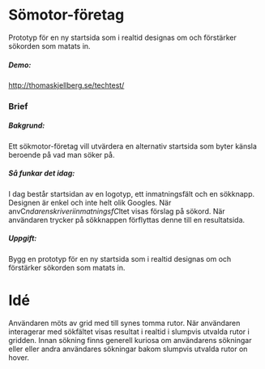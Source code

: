 # Sömotor-företag
Prototyp för en ny startsida som i realtid designas om och förstärker sökorden som matats in.
##### Demo:
http://thomaskjellberg.se/techtest/
### Brief

##### Bakgrund:
Ett sökmotor-företag vill utvärdera en alternativ startsida som byter känsla beroende på vad man söker på.

##### Så funkar det idag:
I dag består startsidan av en logotyp, ett inmatningsfält och en sökknapp. Designen är enkel och inte helt olik Googles. När anvC$ndaren skriver i inmatningsfC$ltet visas förslag på sökord. När användaren trycker på sökknappen förflyttas denne till en resultatsida.

##### Uppgift:
Bygg en prototyp för en ny startsida som i realtid designas om och förstärker sökorden som matats in. 

# Idé

Användaren möts av grid med till synes tomma rutor. När användaren interagerar med sökfältet visas resultat i realtid i slumpvis utvalda rutor i gridden.
Innan sökning finns generell kuriosa om användarens sökningar eller eller andra användares sökningar bakom slumpvis utvalda rutor on hover.
